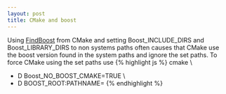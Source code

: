 ```yaml
---
layout: post
title: CMake and boost
---
```

Using [FindBoost](http://www.cmake.org/cmake/help/v3.0/module/FindBoost.html>FindBoost) from CMake and setting Boost_INCLUDE_DIRS and Boost_LIBRARY_DIRS to non systems paths often causes that CMake use the boost version found in the system paths and ignore the set paths. To force CMake using the set paths use
{% highlight js %}
cmake \
- D Boost_NO_BOOST_CMAKE=TRUE \
- D BOOST_ROOT:PATHNAME=<localPath>
{% endhighlight %}

